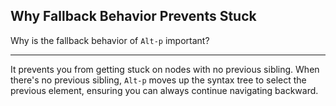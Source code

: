## Why Fallback Behavior Prevents Stuck

Why is the fallback behavior of `Alt-p` important?

---

It prevents you from getting stuck on nodes with no previous sibling. When there's no previous sibling, `Alt-p` moves up the syntax tree to select the previous element, ensuring you can always continue navigating backward.

